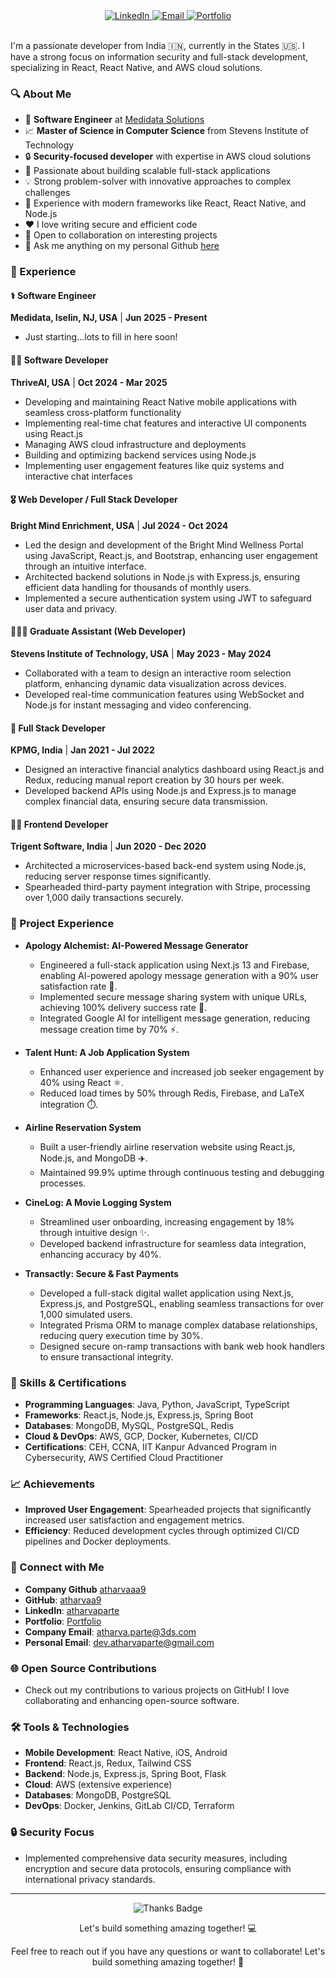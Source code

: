 <!--<p align="center">
  <a href="">
    <img width="100%" alt="Hello, I'm Atharva, a Driven Security Professional & a Full-Stack Developer" src="./assets/gh-readme-header.png" />
  </a>
</p>-->

<div align="center">
  <a href="https://www.linkedin.com/in/atharvaparte/">
    <img src="https://img.shields.io/badge/LinkedIn-0077B5?style=for-the-badge&logo=linkedin&logoColor=white" alt="LinkedIn"/>
  </a>
  <a href="mailto:atharva.parte@3ds.com">
    <img src="https://img.shields.io/badge/Email-D14836?style=for-the-badge&logo=gmail&logoColor=white" alt="Email"/>
  </a>
  <a href="https://devatharvaparte.com/">
    <img src="https://img.shields.io/badge/Portfolio-000000?style=for-the-badge&logo=About.me&logoColor=white" alt="Portfolio"/>
  </a>
</div>

<br/>

I'm a passionate developer from India 🇮🇳, currently in the States 🇺🇸. I have a strong focus on information security and full-stack development, specializing in React, React Native, and AWS cloud solutions.

### 🔍 About Me
- 💼 **Software Engineer** at [Medidata Solutions](https://www.medidata.com/)
- 📈 **Master of Science in Computer Science** from Stevens Institute of Technology
- 🔒 **Security-focused developer** with expertise in AWS cloud solutions
- 🚀 Passionate about building scalable full-stack applications
- 💡 Strong problem-solver with innovative approaches to complex challenges
- 🌟 Experience with modern frameworks like React, React Native, and Node.js
- ❤️ I love writing secure and efficient code
- 🤝 Open to collaboration on interesting projects
- 💬 Ask me anything on my personal Github [here](https://github.com/atharvaa9/atharvaa9/issues)

### 💼 Experience

#### ⚕️ **Software Engineer**
**Medidata, Iselin, NJ, USA**  |  **Jun 2025 - Present**
- Just starting...lots to fill in here soon!
  
#### 😶‍🌫️ **Software Developer**
**ThriveAI, USA**  |  **Oct 2024 - Mar 2025**
- Developing and maintaining React Native mobile applications with seamless cross-platform functionality
- Implementing real-time chat features and interactive UI components using React.js
- Managing AWS cloud infrastructure and deployments
- Building and optimizing backend services using Node.js
- Implementing user engagement features like quiz systems and interactive chat interfaces

#### 🎖️ **Web Developer / Full Stack Developer**
**Bright Mind Enrichment, USA**  |  **Jul 2024 - Oct 2024**
- Led the design and development of the Bright Mind Wellness Portal using JavaScript, React.js, and Bootstrap, enhancing user engagement through an intuitive interface.
- Architected backend solutions in Node.js with Express.js, ensuring efficient data handling for thousands of monthly users.
- Implemented a secure authentication system using JWT to safeguard user data and privacy.

#### 👨🏼‍🎓 **Graduate Assistant (Web Developer)**
**Stevens Institute of Technology, USA**  |  **May 2023 - May 2024**
- Collaborated with a team to design an interactive room selection platform, enhancing dynamic data visualization across devices.
- Developed real-time communication features using WebSocket and Node.js for instant messaging and video conferencing.

#### 🏦 **Full Stack Developer**
**KPMG, India**  |  **Jan 2021 - Jul 2022**
- Designed an interactive financial analytics dashboard using React.js and Redux, reducing manual report creation by 30 hours per week.
- Developed backend APIs using Node.js and Express.js to manage complex financial data, ensuring secure data transmission.

#### 👦🏼 **Frontend Developer**
**Trigent Software, India**  |  **Jun 2020 - Dec 2020**
- Architected a microservices-based back-end system using Node.js, reducing server response times significantly.
- Spearheaded third-party payment integration with Stripe, processing over 1,000 daily transactions securely.

### 🚀 Project Experience
- **Apology Alchemist: AI-Powered Message Generator**
  - Engineered a full-stack application using Next.js 13 and Firebase, enabling AI-powered apology message generation with a 90% user satisfaction rate 🤖.
  - Implemented secure message sharing system with unique URLs, achieving 100% delivery success rate 🔐.
  - Integrated Google AI for intelligent message generation, reducing message creation time by 70% ⚡.

- **Talent Hunt: A Job Application System**
  - Enhanced user experience and increased job seeker engagement by 40% using React ⚛️.
  - Reduced load times by 50% through Redis, Firebase, and LaTeX integration ⏱️.

- **Airline Reservation System**
  - Built a user-friendly airline reservation website using React.js, Node.js, and MongoDB ✈️.
  - Maintained 99.9% uptime through continuous testing and debugging processes.

- **CineLog: A Movie Logging System**
  - Streamlined user onboarding, increasing engagement by 18% through intuitive design ✨.
  - Developed backend infrastructure for seamless data integration, enhancing accuracy by 40%.

- **Transactly: Secure & Fast Payments**
  - Developed a full-stack digital wallet application using Next.js, Express.js, and PostgreSQL, enabling seamless transactions for over 1,000 simulated users.
  - Integrated Prisma ORM to manage complex database relationships, reducing query execution time by 30%.
  - Designed secure on-ramp transactions with bank web hook handlers to ensure transactional integrity.

### 🔧 Skills & Certifications
- **Programming Languages**: Java, Python, JavaScript, TypeScript
- **Frameworks**: React.js, Node.js, Express.js, Spring Boot
- **Databases**: MongoDB, MySQL, PostgreSQL, Redis
- **Cloud & DevOps**: AWS, GCP, Docker, Kubernetes, CI/CD
- **Certifications**: CEH, CCNA, IIT Kanpur Advanced Program in Cybersecurity, AWS Certified Cloud Practitioner

### 📈 Achievements
- **Improved User Engagement**: Spearheaded projects that significantly increased user satisfaction and engagement metrics.
- **Efficiency**: Reduced development cycles through optimized CI/CD pipelines and Docker deployments.

### 🔗 Connect with Me
- **Company Github** [atharvaaa9](https://github.com/atharvaaa9/)
- **GitHub**: [atharvaa9](https://github.com/atharvaa9/)
- **LinkedIn**: [atharvaparte](https://www.linkedin.com/in/atharvaparte/)
- **Portfolio**: [Portfolio](https://portfolio-atharva-parte.vercel.app/)
- **Company Email**: [atharva.parte@3ds.com](mailto:atharva.parte@3ds.com)
- **Personal Email**: [dev.atharvaparte@gmail.com](mailto:dev.atharvaparte@gmail.com)

### 🌐 Open Source Contributions
- Check out my contributions to various projects on GitHub! I love collaborating and enhancing open-source software.

<!--### 📊 GitHub Stats
![atharvaa9's Stats](https://github-readme-stats.vercel.app/api?username=atharvaa9&theme=tokyonight&show_icons=true&hide_border=true&count_private=true&card_width=450)

![atharvaa9's Streak](https://github-readme-streak-stats.herokuapp.com/?user=atharvaa9&theme=tokyonight&hide_border=true&card_width=450)

![atharvaa9's Top Languages](https://github-readme-stats.vercel.app/api/top-langs/?username=atharvaa9&theme=tokyonight&show_icons=true&hide_border=true&layout=compact&card_width=450)-->


### 🛠️ Tools & Technologies
- **Mobile Development**: React Native, iOS, Android
- **Frontend**: React.js, Redux, Tailwind CSS
- **Backend**: Node.js, Express.js, Spring Boot, Flask
- **Cloud**: AWS (extensive experience)
- **Databases**: MongoDB, PostgreSQL
- **DevOps**: Docker, Jenkins, GitLab CI/CD, Terraform

### 🔒 Security Focus
- Implemented comprehensive data security measures, including encryption and secure data protocols, ensuring compliance with international privacy standards.

<!--### 📸 Photo Gallery
<div align="center">
  <p float="left">
    <img src="./assets/grad2.jpeg" width="200" style="margin-right: 10px" />
    <img src="./assets/grad4.jpeg" width="200" style="margin-right: 10px" />
    <img src="./assets/suit1.jpeg" width="200" style="margin-right: 10px" />
  </p>
</div>-->

---

<div align="center">
  <img src="https://img.shields.io/badge/Thanks_for_visiting!-🚀-blue" alt="Thanks Badge"/>
  <p>Let's build something amazing together! 💻</p>
  <p>Feel free to reach out if you have any questions or want to collaborate! Let's build something amazing together! 🚀</p>
</div>
